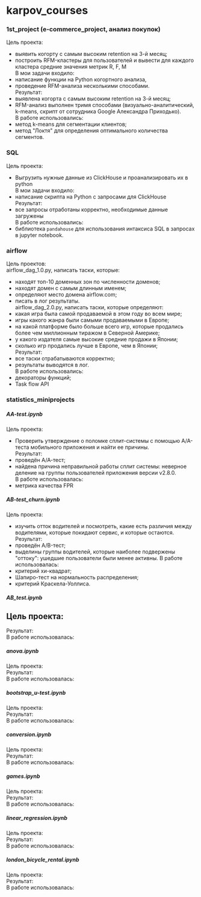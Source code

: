 # karpov_courses
### 1st_project (e-commerce_project, анализ покупок)
Цель проекта:  
- выявить когорту с самым высоким retention на 3-й месяц;  
- построить RFM-кластеры для пользователей и вывести для каждого кластера средние значения метрик R, F, M  
В мои задачи входило:   
- написание функции на Python когортного анализа,   
- проведение RFM-анализа несколькими способами.  
Результат:  
- выявлена когорта с самым высоким retention на 3-й месяц;  
- RFM-анализ выполнен тримя способами (визуально-аналитический, k-means, скрипт от сотрудника Google Александра Приходько).  
В работе использовались:   
- метод k-means для сегментации клиентов;   
- метод "Локтя" для определения оптимального количества сегментов.  

### SQL  
Цель проекта:   
- Выгрузить нужные данные из ClickHouse и проанализировать их в python  
В мои задачи входило:   
- написание скрипта на Python с запросами для ClickHouse  
Результат:  
- все запросы отработаны корректно, необходимые данные загружены  
В работе использовались:   
- библиотека `pandahouse` для использования интаксиса SQL в запросах в jupyter notebook.  

### airflow  
Цель проектов:   
airflow_dag_1.0.py, написать таски, которые:  
- находят топ-10 доменных зон по численности доменов;  
- находят домен с самым длинным именем;  
- определяют место домена airflow.com;  
- писать в лог результаты.  
airflow_dag_2.0.py, написать таски, которые определяют:  
- какая игра была самой продаваемой в этом году во всем мире;  
- игры какого жанра были самыми продаваемыми в Европе;  
- на какой платформе было больше всего игр, которые продались более чем миллионным тиражом в Северной Америке;  
- у какого издателя самые высокие средние продажи в Японии;  
- сколько игр продались лучше в Европе, чем в Японии;  
Результат:  
- все таски отрабатываются корректно;  
- результаты выводятся в лог.  
В работе использовались:   
- декораторы функций;  
- Task flow API  

### statistics_miniprojects  

##### AA-test.ipynb  
Цель проекта:  
- Проверить утверждение о поломке сплит-системы с помощью A/A-теста мобильного приложения и найти ее причины.  
Результат:  
- проведён А/А-тест;  
- найдена причина неправильной работы сплит системы: неверное деление на группы пользователей приложения версии v2.8.0.  
В работе использовалась:   
- метрика качества FPR  

##### AB-test_churn.ipynb  
Цель проекта:  
- изучить отток водителей и посмотреть, какие есть различия между водителями, которые покидают сервис, и которые остаются.   
Результат:  
- проведён А/B-тест;  
- выделины группы водителей, которые наиболее подвержены "оттоку": ушедшие пользователи были менее активны.
В работе использовалась:  
- критерий хи-квадрат;  
- Шапиро-тест на нормальность распределения;
- критерий Краскела-Уоллиса.  

##### AB_test.ipynb  
Цель проекта:  
- 
Результат:  
В работе использовалась:  


##### anova.ipynb  
Цель проекта:  
Результат:  
В работе использовалась:  


##### bootstrap_u-test.ipynb  
Цель проекта:  
Результат:  
В работе использовалась:  


##### conversion.ipynb  
Цель проекта:  
Результат:  
В работе использовалась:  


##### games.ipynb  
Цель проекта:  
Результат:  
В работе использовалась:  


##### linear_regression.ipynb  
Цель проекта:  
Результат:  
В работе использовалась:  


##### london_bicycle_rental.ipynb  
Цель проекта:  
Результат:  
В работе использовалась:  

